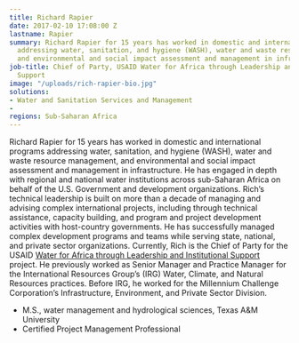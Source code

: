 ```yaml
---
title: Richard Rapier
date: 2017-02-10 17:08:00 Z
lastname: Rapier
summary: Richard Rapier for 15 years has worked in domestic and international programs
  addressing water, sanitation, and hygiene (WASH), water and waste resource management,
  and environmental and social impact assessment and management in infrastructure.
job-title: Chief of Party, USAID Water for Africa through Leadership and Institutional
  Support
image: "/uploads/rich-rapier-bio.jpg"
solutions:
- Water and Sanitation Services and Management
- 
regions: Sub-Saharan Africa
---
```


Richard Rapier for 15 years has worked in domestic and international programs addressing water, sanitation, and hygiene (WASH), water and waste resource management, and environmental and social impact assessment and management in infrastructure. He has engaged in depth with regional and national water institutions across sub-Saharan Africa on behalf of the U.S. Government and development organizations. Rich’s technical leadership is built on more than a decade of managing and advising complex international projects, including through technical assistance, capacity building, and program and project development activities with host-country governments. He has successfully managed complex development programs and teams while serving state, national, and private sector organizations.
Currently, Rich is the Chief of Party for the USAID [Water for Africa through Leadership and Institutional Support](https://www.dai.com/our-work/projects/worldwide-water-africa-through-leadership-and-institutional-support-walis) project. He previously worked as Senior Manager and Practice Manager for the International Resources Group’s (IRG) Water, Climate, and Natural Resources practices. Before IRG, he worked for the Millennium Challenge Corporation’s Infrastructure, Environment, and Private Sector Division.

* M.S., water management and hydrological sciences, Texas A&M University
* Certified Project Management Professional 